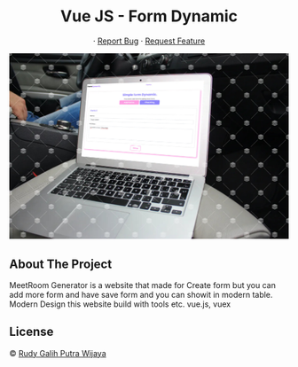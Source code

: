 <h1 align='center'>Vue JS - Form Dynamic</h1>
  <p align="center">
    ·
    <a href="https://github.com/Cotllinz/FormDynamic/issues">Report Bug</a>
    ·
    <a href="https://github.com/Cotllinz/FormDynamic/pulls">Request Feature</a>
  </p>

![Image Banner](https://raw.githubusercontent.com/Cotllinz/FormDynamic/master/bg_apps.jpg)

## About The Project

MeetRoom Generator is a website that made for Create form but you can add more form and have save form and you can showit in modern table.
Modern Design
this website build with tools etc. vue.js, vuex

## License

© [Rudy Galih Putra Wijaya](https://github.com/Cotllinz/)
